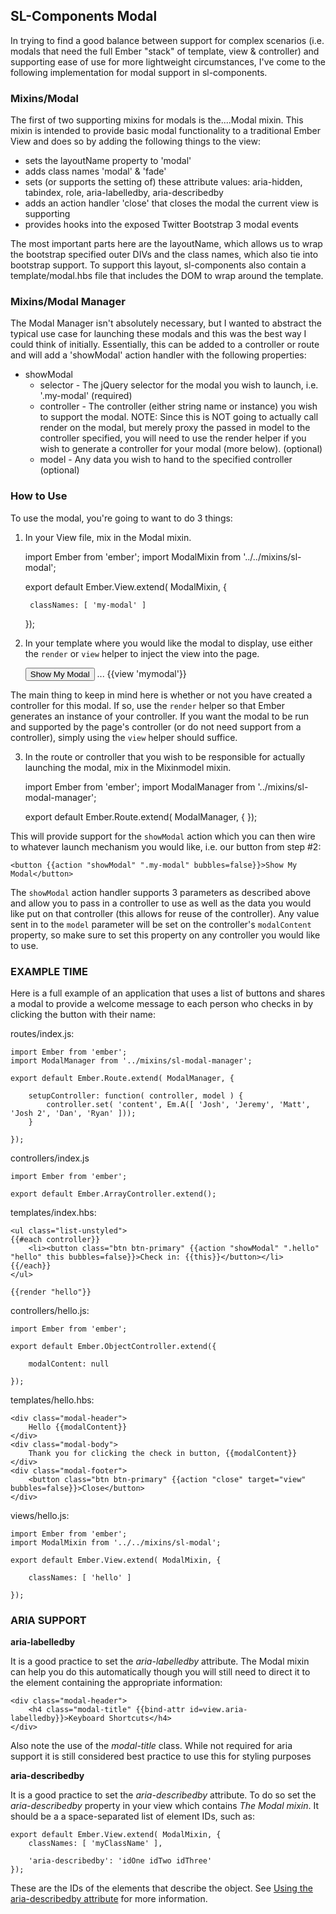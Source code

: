 ## SL-Components Modal

In trying to find a good balance between support for complex scenarios (i.e. modals that need the full Ember "stack" of template, view & controller) and supporting ease of use for more lightweight circumstances, I've come to the following implementation for modal support in sl-components.

### Mixins/Modal
The first of two supporting mixins for modals is the....Modal mixin.  This mixin is intended to provide basic modal functionality to a traditional Ember View and does so by adding the following things to the view:
 * sets the layoutName property to 'modal'
 * adds class names 'modal' & 'fade'
 * sets (or supports the setting of) these attribute values: aria-hidden, tabindex, role, aria-labelledby, aria-describedby
 * adds an action handler 'close' that closes the modal the current view is supporting
 * provides hooks into the exposed Twitter Bootstrap 3 modal events

The most important parts here are the layoutName, which allows us to wrap the bootstrap specified outer DIVs and the class names, which also tie into bootstrap support.  To support this layout, sl-components also contain a template/modal.hbs file that includes the DOM to wrap around the template.

### Mixins/Modal Manager
The Modal Manager isn't absolutely necessary, but I wanted to abstract the typical use case for launching these modals and this was the best way I could think of initially.  Essentially, this can be added to a controller or route and will add a 'showModal' action handler with the following properties:

 * showModal
   * selector - The jQuery selector for the modal you wish to launch, i.e. '.my-modal' (required)
   * controller - The controller (either string name or instance) you wish to support the modal.  NOTE:  Since this is NOT going to actually call render on the modal, but merely proxy the passed in model to the controller specified, you will need to use the render helper if you wish to generate a controller for your modal (more below). (optional)
   * model - Any data you wish to hand to the specified controller (optional)

### How to Use

To use the modal, you're going to want to do 3 things:

1) In your View file, mix in the Modal mixin.

    import Ember from 'ember';
    import ModalMixin from '../../mixins/sl-modal';

    export default Ember.View.extend( ModalMixin, {

        classNames: [ 'my-modal' ]

    });

2) In your template where you would like the modal to display, use either the `render` or `view` helper to inject the view into the page.


    <button>Show My Modal</button>
    ...
    {{view 'mymodal'}}


The main thing to keep in mind here is whether or not you have created a controller for this modal.  If so, use the `render` helper so that Ember generates an instance of your controller.  If you want the modal to be run and supported by the page's controller (or do not need support from a controller), simply using the `view` helper should suffice.


3) In the route or controller that you wish to be responsible for actually launching the modal, mix in the Mixinmodel mixin.


    import Ember from 'ember';
    import ModalManager from '../mixins/sl-modal-manager';

    export default Ember.Route.extend( ModalManager, {
    });


This will provide support for the `showModal` action which you can then wire to whatever launch mechanism you would like, i.e. our button from step #2:


    <button {{action "showModal" ".my-modal" bubbles=false}}>Show My Modal</button>


The `showModal` action handler supports 3 parameters as described above and allow you to pass in a controller to use as well as the data you would like put on that controller (this allows for reuse of the controller).  Any value sent in to the `model` parameter will be set on the controller's `modalContent` property, so make sure to set this property on any controller you would like to use.


### EXAMPLE TIME
Here is a full example of an application that uses a list of buttons and shares a modal to provide a welcome message to each person who checks in by clicking the button with their name:


routes/index.js:

    import Ember from 'ember';
    import ModalManager from '../mixins/sl-modal-manager';

    export default Ember.Route.extend( ModalManager, {

        setupController: function( controller, model ) {
            controller.set( 'content', Em.A([ 'Josh', 'Jeremy', 'Matt', 'Josh 2', 'Dan', 'Ryan' ]));
        }

    });


controllers/index.js

    import Ember from 'ember';

    export default Ember.ArrayController.extend();


templates/index.hbs:

    <ul class="list-unstyled">
    {{#each controller}}
        <li><button class="btn btn-primary" {{action "showModal" ".hello" "hello" this bubbles=false}}>Check in: {{this}}</button></li>
    {{/each}}
    </ul>

    {{render "hello"}}


controllers/hello.js:

    import Ember from 'ember';

    export default Ember.ObjectController.extend({

        modalContent: null

    });


templates/hello.hbs:

    <div class="modal-header">
        Hello {{modalContent}}
    </div>
    <div class="modal-body">
        Thank you for clicking the check in button, {{modalContent}}
    </div>
    <div class="modal-footer">
        <button class="btn btn-primary" {{action "close" target="view" bubbles=false}}>Close</button>
    </div>


views/hello.js:

    import Ember from 'ember';
    import ModalMixin from '../../mixins/sl-modal';

    export default Ember.View.extend( ModalMixin, {

        classNames: [ 'hello' ]

    });


### ARIA SUPPORT

**aria-labelledby**

It is a good practice to set the *aria-labelledby* attribute.  The Modal mixin can help you do this automatically though you will still need to direct it to the element containing the appropriate information:

    <div class="modal-header">
        <h4 class="modal-title" {{bind-attr id=view.aria-labelledby}}>Keyboard Shortcuts</h4>
    </div>

Also note the use of the *modal-title* class.  While not required for aria support it is still considered best practice to use this for styling purposes


**aria-describedby**

It is a good practice to set the *aria-describedby* attribute.  To do so set the *aria-describedby* property in your view which contains *The Modal mixin*.  It should be a a space-separated list of element IDs, such as:

    export default Ember.View.extend( ModalMixin, {
        classNames: [ 'myClassName' ],

        'aria-describedby': 'idOne idTwo idThree'
    });

These are the IDs of the elements that describe the object. See [Using the aria-describedby attribute](https://developer.mozilla.org/en-US/docs/Web/Accessibility/ARIA/ARIA_Techniques/Using_the_aria-describedby_attribute) for more information.